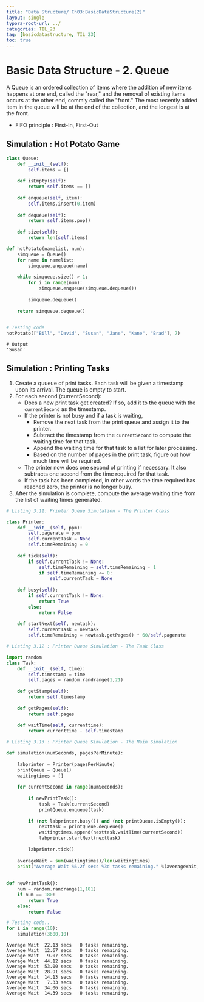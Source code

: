 ```yaml
---
title: "Data Structure/ Ch03:BasicDataStructure(2)"
layout: single
typora-root-url: ../
categories: TIL_23
tag: [basicdatastructure, TIL_23]
toc: true
---
```


# Basic Data Structure - 2. Queue

A Queue is an ordered collection of items where the addition of new items happens at one end, called the "rear," and the removal of existing items occurs at the other end, commly called the "front." The most recently added item in the queue will be at the end of the collection, and the longest is at the front.

* FIFO principle : First-In, First-Out



## Simulation : Hot Potato Game


```python
class Queue:
    def __init__(self):
        self.items = []
        
    def isEmpty(self):
        return self.items == []
    
    def enqueue(self, item):
        self.items.insert(0,item)
        
    def dequeue(self):
        return self.items.pop()
    
    def size(self):
        return len(self.items)
```


```python
def hotPotato(namelist, num):
    simqueue = Queue()
    for name in namelist:
        simqueue.enqueue(name)
        
    while simqueue.size() > 1:
        for i in range(num):
            simqueue.enqueue(simqueue.dequeue())
            
        simqueue.dequeue()
    
    return simqueue.dequeue()
            
```


```python
# Testing code
hotPotato(["Bill", "David", "Susan", "Jane", "Kane", "Brad"], 7)
```


    # Output
    'Susan'



## Simulation : Printing Tasks

1. Create a quueue of print tasks. Each task will be given a timestamp upon its arrival. The queue is empty to start.
2. For each second (currentSecond):
   * Does a new print task get created? If so, add it to the queue with the `currentSecond` as the timestamp.
   * If the printer is not busy and if a task is waiting,
     - Remove the next task from the print queue and assign it to the printer.
     - Subtract the timestamp from the `currentSecond` to compute the waiting time for that task.
     - Append the waiting time for that task to a list for later processing.
     - Based on the number of pages in the print task, figure out how much time will be required.
   * The printer now does one second of printing if necessary. It also subtracts one second from the time required for that task.
   * If the task has been completed, in other words the time required has reached zero, the printer is no longer busy.
3. After the simulation is complete, compute the average waiting time from the list of waiting times generated.


```python
# Listing 3.11: Printer Queue Simulation - The Printer Class

class Printer:
    def __init__(self, ppm):
        self.pagerate = ppm
        self.currentTask = None
        self.timeRemaining = 0
        
    def tick(self):
        if self.currentTask != None:
            self.timeRemaining = self.timeRemaining - 1
            if self.timeRemaining <= 0:
                self.currentTask = None
                
    def busy(self):
        if self.currentTask != None:
            return True
        else:
            return False
    
    def startNext(self, newtask):
        self.currentTask = newtask
        self.timeRemaining = newtask.getPages() * 60/self.pagerate
```


```python
# Listing 3.12 : Printer Queue Simulation - The Task Class

import random
class Task:
    def __init__(self, time):
        self.timestamp = time
        self.pages = random.randrange(1,21)
    
    def getStamp(self):
        return self.timestamp
    
    def getPages(self):
        return self.pages
    
    def waitTime(self, currenttime):
        return currenttime - self.timestamp
```


```python
# Listing 3.13 : Printer Queue Simulation - The Main Simulation

def simulation(numSeconds, pagesPerMinute):
    
    labprinter = Printer(pagesPerMinute)
    printQueue = Queue()
    waitingtimes = []
    
    for currentSecond in range(numSeconds):
        
        if newPrintTask():
            task = Task(currentSecond)
            printQueue.enqueue(task)
            
        if (not labprinter.busy()) and (not printQueue.isEmpty()):
            nexttask = printQueue.dequeue()
            waitingtimes.append(nexttask.waitTime(currentSecond))
            labprinter.startNext(nexttask)
            
        labprinter.tick()
        
    averageWait = sum(waitingtimes)/len(waitingtimes)
    print("Average Wait %6.2f secs %3d tasks remaining." %(averageWait, printQueue.size()))
    
    
def newPrintTask():
    num = random.randrange(1,181)
    if num == 180:
        return True
    else:
        return False
```


```python
# Testing code..
for i in range(10):
    simulation(3600,10)
```

    Average Wait  22.13 secs   0 tasks remaining.
    Average Wait  12.67 secs   0 tasks remaining.
    Average Wait   9.07 secs   0 tasks remaining.
    Average Wait  44.12 secs   0 tasks remaining.
    Average Wait  53.00 secs   0 tasks remaining.
    Average Wait  28.91 secs   0 tasks remaining.
    Average Wait  14.13 secs   0 tasks remaining.
    Average Wait   7.33 secs   0 tasks remaining.
    Average Wait  34.06 secs   0 tasks remaining.
    Average Wait  14.39 secs   0 tasks remaining.

